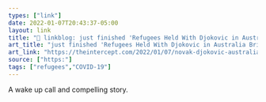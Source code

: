 ```yaml
---
types: ["link"]
date: 2022-01-07T20:43:37-05:00
layout: link
title: "🔗 linkblog: just finished 'Refugees Held With Djokovic in Australia Briefly in Spotlight'"
art_title: "just finished 'Refugees Held With Djokovic in Australia Briefly in Spotlight"
art_link: "https://theintercept.com/2022/01/07/novak-djokovic-australia-refugees/"
source: ["https:"]
tags: ["refugees","COVID-19"]
---
```

A wake up call and compelling story.
